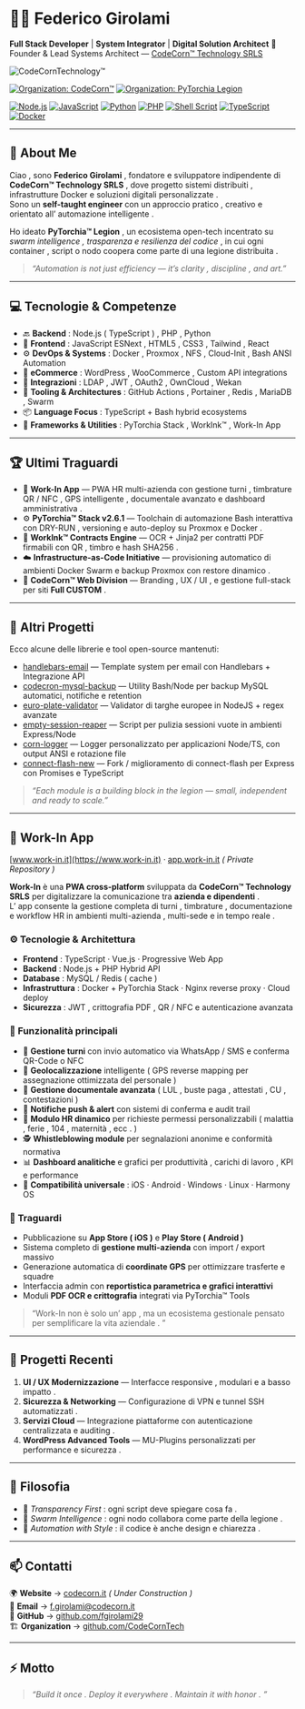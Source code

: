 # 👨‍💻 Federico Girolami

**Full Stack Developer** | **System Integrator** | **Digital Solution Architect** 🚀  
Founder & Lead Systems Architect — [CodeCorn™ Technology SRLS](https://codecorn.it)

![CodeCornTechnology™](https://codecorn.it/wp-content/uploads/2025/10/CodeCornTech_white_@025x.svg)

<!-- Orgs Badge section -->

[![Organization: CodeCorn™](https://img.shields.io/badge/CodeCorn-Technology-%23C1A269?style=for-the-badge&logo=coffeescript&logoColor=white)](https://github.com/CodeCornTech)
[![Organization: PyTorchia Legion](https://img.shields.io/badge/PyTorchia-Legion-%2300BFFF?style=for-the-badge&logo=docker&logoColor=white)](https://github.com/PytorchiaOrg)

<!-- Badge section -->

[![Node.js](https://img.shields.io/badge/Node.js-339933?style=for-the-badge&logo=node.js&logoColor=white)](https://nodejs.org/)
[![JavaScript](https://img.shields.io/badge/JavaScript-F7DF1E?style=for-the-badge&logo=javascript&logoColor=black)](https://developer.mozilla.org/en-US/docs/Web/JavaScript)
[![Python](https://img.shields.io/badge/Python-3776AB?style=for-the-badge&logo=python&logoColor=white)](https://www.python.org/)
[![PHP](https://img.shields.io/badge/PHP-777BB4?style=for-the-badge&logo=php&logoColor=white)](https://www.php.net/)
[![Shell Script](https://img.shields.io/badge/Shell-4EAA25?style=for-the-badge&logo=gnu-bash&logoColor=white)](https://www.gnu.org/software/bash/)
[![TypeScript](https://img.shields.io/badge/TypeScript-3178C6?style=for-the-badge&logo=typescript&logoColor=white)](https://www.typescriptlang.org/)
[![Docker](https://img.shields.io/badge/Docker-2496ED?style=for-the-badge&logo=docker&logoColor=white)](https://www.docker.com/)

---

## 🧠 About Me

Ciao , sono **Federico Girolami** , fondatore e sviluppatore indipendente di **CodeCorn™ Technology SRLS** , dove progetto sistemi distribuiti , infrastrutture Docker e soluzioni digitali personalizzate .  
Sono un **self-taught engineer** con un approccio pratico , creativo e orientato all’ automazione intelligente .

Ho ideato **PyTorchia™ Legion** , un ecosistema open-tech incentrato su _swarm intelligence , trasparenza e resilienza del codice_ , in cui ogni container , script o nodo coopera come parte di una legione distribuita .

> _“Automation is not just efficiency — it’s clarity , discipline , and art.”_

---

## 💻 Tecnologie & Competenze

-   🔙 **Backend** : Node.js ( TypeScript ) , PHP , Python
-   🎨 **Frontend** : JavaScript ESNext , HTML5 , CSS3 , Tailwind , React
-   ⚙️ **DevOps & Systems** : Docker , Proxmox , NFS , Cloud-Init , Bash ANSI Automation
-   🛒 **eCommerce** : WordPress , WooCommerce , Custom API integrations
-   🔐 **Integrazioni** : LDAP , JWT , OAuth2 , OwnCloud , Wekan
-   🧩 **Tooling & Architectures** : GitHub Actions , Portainer , Redis , MariaDB , Swarm
-   📦 **Language Focus** : TypeScript + Bash hybrid ecosystems
-   🧠 **Frameworks & Utilities** : PyTorchia Stack , WorkInk™ , Work-In App

---

## 🏆 Ultimi Traguardi

-   📱 **Work-In App** — PWA HR multi-azienda con gestione turni , timbrature QR / NFC , GPS intelligente , documentale avanzato e dashboard amministrativa .
-   ⚙️ **PyTorchia™ Stack v2.6.1** — Toolchain di automazione Bash interattiva con DRY-RUN , versioning e auto-deploy su Proxmox e Docker .
-   🧩 **WorkInk™ Contracts Engine** — OCR + Jinja2 per contratti PDF firmabili con QR , timbro e hash SHA256 .
-   ☁️ **Infrastructure-as-Code Initiative** — provisioning automatico di ambienti Docker Swarm e backup Proxmox con restore dinamico .
-   🧱 **CodeCorn™ Web Division** — Branding , UX / UI , e gestione full-stack per siti **Full CUSTOM** .

---

## 🧩 Altri Progetti

Ecco alcune delle librerie e tool open-source mantenuti:

-   [handlebars-email](https://github.com/fgirolami29/handlebars-email) — Template system per email con Handlebars + Integrazione API
-   [codecron-mysql-backup](https://github.com/fgirolami29/codecron-mysql-backup) — Utility Bash/Node per backup MySQL automatici, notifiche e retention
-   [euro-plate-validator](https://github.com/CodeCornTech/euro-plate-validator) — Validator di targhe europee in NodeJS + regex avanzate
-   [empty-session-reaper](https://github.com/CodeCornTech/empty-session-reaper) — Script per pulizia sessioni vuote in ambienti Express/Node
-   [corn-logger](https://github.com/CodeCornTech/corn-logger) — Logger personalizzato per applicazioni Node/TS, con output ANSI e rotazione file
-   [connect-flash-new](https://github.com/fgirolami29/connect-flash-new) — Fork / miglioramento di connect-flash per Express con Promises e TypeScript

> _“Each module is a building block in the legion — small, independent and ready to scale.”_

---

## 🧩 Work-In App

[www.work-in.it](https://www.work-in.it) · [app.work-in.it](https://app.work-in.it) _( Private Repository )_

**Work-In** è una **PWA cross-platform** sviluppata da **CodeCorn™ Technology SRLS** per digitalizzare la comunicazione tra **azienda e dipendenti** .  
L’ app consente la gestione completa di turni , timbrature , documentazione e workflow HR in ambienti multi-azienda , multi-sede e in tempo reale .

### ⚙️ Tecnologie & Architettura

-   **Frontend** : TypeScript · Vue.js · Progressive Web App
-   **Backend** : Node.js + PHP Hybrid API
-   **Database** : MySQL / Redis ( cache )
-   **Infrastruttura** : Docker + PyTorchia Stack · Nginx reverse proxy · Cloud deploy
-   **Sicurezza** : JWT , crittografia PDF , QR / NFC e autenticazione avanzata

### 📱 Funzionalità principali

-   📆 **Gestione turni** con invio automatico via WhatsApp / SMS e conferma QR-Code o NFC
-   📍 **Geolocalizzazione** intelligente ( GPS reverse mapping per assegnazione ottimizzata del personale )
-   🧾 **Gestione documentale avanzata** ( LUL , buste paga , attestati , CU , contestazioni )
-   🔔 **Notifiche push & alert** con sistemi di conferma e audit trail
-   🧠 **Modulo HR dinamico** per richieste permessi personalizzabili ( malattia , ferie , 104 , maternità , ecc . )
-   🕵️ **Whistleblowing module** per segnalazioni anonime e conformità normativa
-   📊 **Dashboard analitiche** e grafici per produttività , carichi di lavoro , KPI e performance
-   💾 **Compatibilità universale** : iOS · Android · Windows · Linux · Harmony OS

### 🚀 Traguardi

-   Pubblicazione su **App Store ( iOS )** e **Play Store ( Android )**
-   Sistema completo di **gestione multi-azienda** con import / export massivo
-   Generazione automatica di **coordinate GPS** per ottimizzare trasferte e squadre
-   Interfaccia admin con **reportistica parametrica e grafici interattivi**
-   Moduli **PDF OCR e crittografia** integrati via PyTorchia™ Tools

> “Work-In non è solo un’ app , ma un ecosistema gestionale pensato per semplificare la vita aziendale . ”

---

## 🔧 Progetti Recenti

1. **UI / UX Modernizzazione** — Interfacce responsive , modulari e a basso impatto .
2. **Sicurezza & Networking** — Configurazione di VPN e tunnel SSH automatizzati .
3. **Servizi Cloud** — Integrazione piattaforme con autenticazione centralizzata e auditing .
4. **WordPress Advanced Tools** — MU-Plugins personalizzati per performance e sicurezza .

---

## 💬 Filosofia

-   🧩 _Transparency First_ : ogni script deve spiegare cosa fa .
-   🐜 _Swarm Intelligence_ : ogni nodo collabora come parte della legione .
-   🎨 _Automation with Style_ : il codice è anche design e chiarezza .

---

## 📫 Contatti

🌍 **Website** → [codecorn.it](https://codecorn.it) _( Under Construction )_  
📧 **Email** → [f.girolami@codecorn.it](mailto:f.girolami@codecorn.it)  
🐙 **GitHub** → [github.com/fgirolami29](https://github.com/fgirolami29)  
🏗️ **Organization** → [github.com/CodeCornTech](https://github.com/CodeCornTech)

---

## ⚡ Motto

> _“Build it once . Deploy it everywhere . Maintain it with honor . ”_
